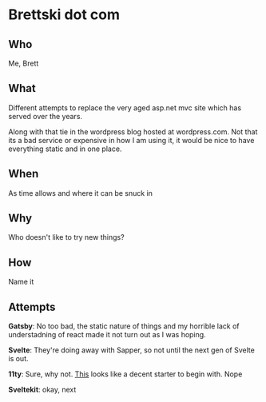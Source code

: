 # Brettski dot com

## Who

Me, Brett

## What

Different attempts to replace the very aged asp.net mvc site which has served over the years.

Along with that tie in the wordpress blog hosted at wordpress.com. Not that its a bad service or expensive in how I am using it, it would be nice to have everything static and in one place.

## When

As time allows and where it can be snuck in

## Why

Who doesn't like to try new things?

## How

Name it

## Attempts

**Gatsby**: No too bad, the static nature of things and my horrible lack of understadning of react made it not turn out as I was hoping.

**Svelte**: They're doing away with Sapper, so not until the next gen of Svelte is out.

**11ty**: Sure, why not. [This](https://github.com/josephdyer/skeleventy) looks like a decent starter to begin with. Nope

**Sveltekit**: okay, next
